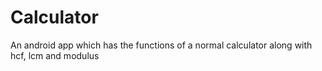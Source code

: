 # Calculator
An android app which has the functions of a normal calculator along with hcf, lcm and modulus
